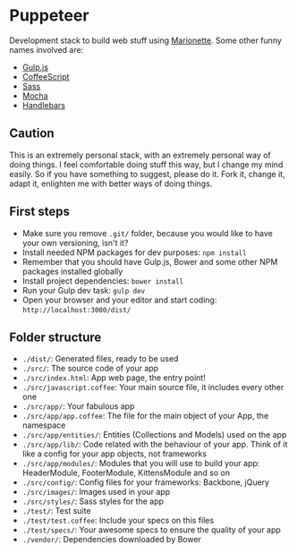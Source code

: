 # Puppeteer

Development stack to build web stuff using [Marionette](http://marionettejs.com
"Marionette.js – A scalable and composite application architecture for
Backbone.js"). Some other funny names involved are:

* [Gulp.js](http://gulpjs.com "Gulp.js - The streaming build system")
* [CoffeeScript](http://gulpjs.com)
* [Sass](http://sass-lang.com "Sass: Syntactically Awesome Style Sheets")
* [Mocha](http://visionmedia.github.io/mocha/ "The fun, simple, flexible
	Javascript test framework")
* [Handlebars](http://handlebarsjs.com "Minimal Templating on Steroids")

## Caution

This is an extremely personal stack, with an extremely personal way of doing
things. I feel comfortable doing stuff this way, but I change my mind easily. So
if you have something to suggest, please do it. Fork it, change it, adapt it,
	enlighten me with better ways of doing things.

## First steps

* Make sure you remove `.git/` folder, because you would like to have your own
	versioning, isn't it?
* Install needed NPM packages for dev purposes: `npm install`
* Remember that you should have Gulp.js, Bower and some other NPM packages
	installed globally
* Install project dependencies: `bower install`
* Run your Gulp dev task: `gulp dev`
* Open your browser and your editor and start coding:
	`http://localhost:3000/dist/`

## Folder structure

* `./dist/`: Generated files, ready to be used
* `./src/`: The source code of your app
* `./src/index.html`: App web page, the entry point!
* `./src/javascript.coffee`: Your main source file, it includes every other one
* `./src/app/`: Your fabulous app
* `./src/app/app.coffee`: The file for the main object of your App, the
	namespace
* `./src/app/entities/`: Entities (Collections and Models) used on the app
* `./src/app/lib/`: Code related with the behaviour of your app. Think of it
	like a config for your app objects, not frameworks
* `./src/app/modules/`: Modules that you will use to build your app:
	HeaderModule, FooterModule, KittensModule and so on
* `./src/config/`: Config files for your frameworks: Backbone, jQuery
* `./src/images/`: Images used in your app
* `./src/styles/`: Sass styles for the app
* `./test/`: Test suite
* `./test/test.coffee`: Include your specs on this files
* `./test/specs/`: Your awesome specs to ensure the quality of your app
* `./vendor/`: Dependencies downloaded by Bower
